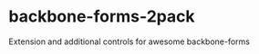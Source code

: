 backbone-forms-2pack
====================

Extension and additional controls for awesome backbone-forms
